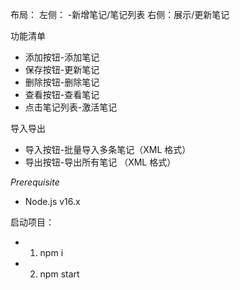 布局：
左侧： -新增笔记/笔记列表
右侧：展示/更新笔记

功能清单
- 添加按钮-添加笔记
- 保存按钮-更新笔记
- 删除按钮-删除笔记
- 查看按钮-查看笔记
- 点击笔记列表-激活笔记

导入导出
- 导入按钮-批量导入多条笔记（XML 格式）
- 导出按钮-导出所有笔记 （XML 格式）

*Prerequisite*
- Node.js v16.x

启动项目：
- 1.  npm i
- 2.  npm start